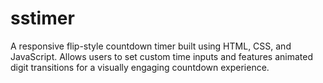 # sstimer
A responsive flip-style countdown timer built using HTML, CSS, and JavaScript. Allows users to set custom time inputs and features animated digit transitions for a visually engaging countdown experience.
